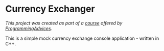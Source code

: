 # Currency Exchanger
_This project was created as part of a [course](https://programmingadvices.com/p/11-oop-as-it-should-be-applications) offered by [ProgrammingAdvices](https::\\programmingadvices.com)._

This is a simple mock currency exchange console application - written in C++.
